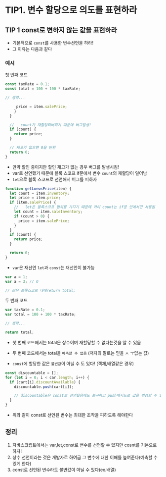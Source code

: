 # TIP1. 변수 할당으로 의도를 표현하라

## TIP 1 const로 변하지 않는 값을 표현하라

- 기본적으로 `const`를 사용한 변수선언을 하라!
- 그 이유는 다음과 같다

### 예시

첫 번째 코드

```js
const taxRate = 0.1;
const total = 100 + 100 * taxRate;

// 생략...

     price = item.salePrice;
    }
  }

  //   count가 재할당되버리기 때문에 버그발생!
  if (count) {
    return price;
  }

  // 재고가 없으면 0을 반환
  return 0;
}
```

- 만약 할인 중이지만 할인 재고가 없는 경우 버그를 발생시킴!
- var로 선언했기 때문에 블록 스코프 if문에서 변수 `count`의 재할당이 일어남
- `let`으로 블록 스코프로 선언해서 버그를 피하자

```js
function getLoewsPrice(item) {
  let count = item.inventory;
  let price = item.price;
  if (item.salePrice) {
    //   let은 블록스코프 범위를 가지기 때문에 아리 count는 if문 안에서만 사용됨
    let count = item.saleInventory;
    if (count > 0) {
      price = item.salePrice;
    }
  }
  if (count) {
    return price;
  }

  return 0;
}
```

- `var`은 재선언 `let`과 `const`는 재선언이 불가능

```js
var a = 1;
var a = 3; // O

// 같은 블록스코프 내에return total;
```

두 번째 코드

```js
var taxRate = 0.1;
var total = 100 + 100 * taxRate;

// 생략...

return total;
```

- 첫 번째 코드에서는 total은 상수이며 재할당할 수 없다는것을 알 수 있음
- 두 번째 코드에서는 total을 `예측할 수 없음` (저자의 말로는 믿을 ㅅ ㅜ없는 값)

- `const`에 할당한 값은 `불변값`이 아닐 수 도 있다! (객체,배열같은 경우)

```js
const discountable = [];
for (let i = 0; i < car.length; i++) {
  if (cart[i].discountAvailable) {
    discountable.push(cart[i]);

    // discountable은 const로 선언됬음에도 불구하고 push메서드로 값을 변경할 수 있다
  }
}
```

- 위와 같이 const로 선언된 변수는 최대한 조작을 피하도록 해야한다

## 정리

1. 자바스크립트에서는 var,let,const로 변수를 선언할 수 있지만 cosnt를 기본으로 하자!
2. 상수 선언이라는 것은 개발자로 하여금 그 변수에 대한 이해를 높여준다(예측할 수 있게 한다)
3. const로 선언된 변수라도 불변값이 아닐 수 있다(ex.배열)
